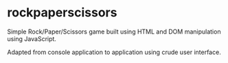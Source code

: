 # rockpaperscissors

Simple Rock/Paper/Scissors game built using HTML and DOM manipulation using JavaScript.

Adapted from console application to application using crude user interface.